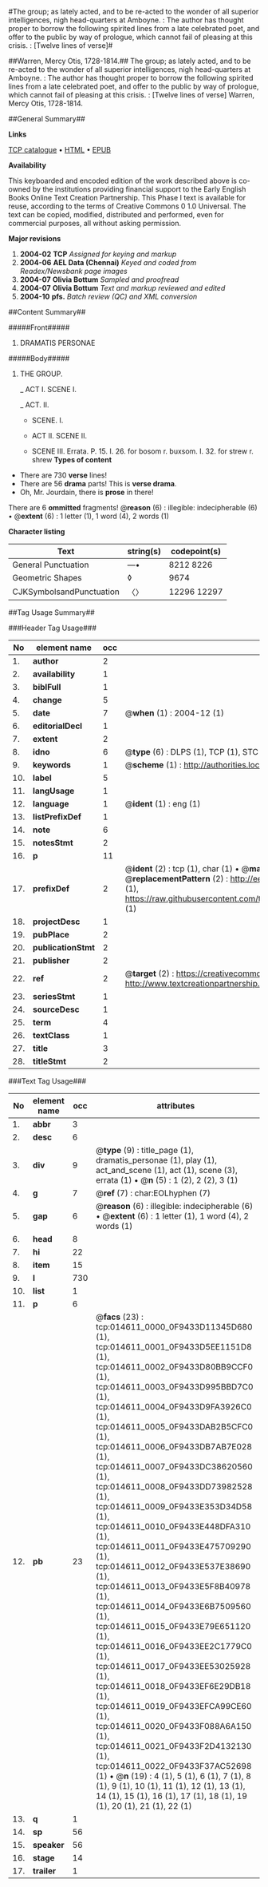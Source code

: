 #The group; as lately acted, and to be re-acted to the wonder of all superior intelligences, nigh head-quarters at Amboyne. : The author has thought proper to borrow the following spirited lines from a late celebrated poet, and offer to the public by way of prologue, which cannot fail of pleasing at this crisis. : [Twelve lines of verse]#

##Warren, Mercy Otis, 1728-1814.##
The group; as lately acted, and to be re-acted to the wonder of all superior intelligences, nigh head-quarters at Amboyne. : The author has thought proper to borrow the following spirited lines from a late celebrated poet, and offer to the public by way of prologue, which cannot fail of pleasing at this crisis. : [Twelve lines of verse]
Warren, Mercy Otis, 1728-1814.

##General Summary##

**Links**

[TCP catalogue](http://www.ota.ox.ac.uk/tcp/)  • 
[HTML](http://tei.it.ox.ac.uk/tcp/Texts-HTML/free/N11/N11561.html)  • 
[EPUB](http://tei.it.ox.ac.uk/tcp/Texts-EPUB/free/N11/N11561.epub)

**Availability**

This keyboarded and encoded edition of the
	       work described above is co-owned by the institutions
	       providing financial support to the Early English Books
	       Online Text Creation Partnership. This Phase I text is
	       available for reuse, according to the terms of Creative
	       Commons 0 1.0 Universal. The text can be copied,
	       modified, distributed and performed, even for
	       commercial purposes, all without asking permission.

**Major revisions**

1. __2004-02__ __TCP__ *Assigned for keying and markup*
1. __2004-06__ __AEL Data (Chennai)__ *Keyed and coded from Readex/Newsbank page images*
1. __2004-07__ __Olivia Bottum__ *Sampled and proofread*
1. __2004-07__ __Olivia Bottum__ *Text and markup reviewed and edited*
1. __2004-10__ __pfs.__ *Batch review (QC) and XML conversion*

##Content Summary##

#####Front#####

1. DRAMATIS PERSONAE

#####Body#####

1. THE GROUP.

    _ ACT I. SCENE I.

    _ ACT. II.

      * SCENE. I.

      * ACT II. SCENE II.

      * SCENE III.
Errata. P. 15. I. 26. for bosom r. buxsom. I. 32. for strew r. shrew
**Types of content**

  * There are 730 **verse** lines!
  * There are 56 **drama** parts! This is **verse drama**.
  * Oh, Mr. Jourdain, there is **prose** in there!

There are 6 **ommitted** fragments! 
 @__reason__ (6) : illegible: indecipherable (6)  •  @__extent__ (6) : 1 letter (1), 1 word (4), 2 words (1)

**Character listing**


|Text|string(s)|codepoint(s)|
|---|---|---|
|General Punctuation|—•|8212 8226|
|Geometric Shapes|◊|9674|
|CJKSymbolsandPunctuation|〈〉|12296 12297|

##Tag Usage Summary##

###Header Tag Usage###

|No|element name|occ|attributes|
|---|---|---|---|
|1.|__author__|2||
|2.|__availability__|1||
|3.|__biblFull__|1||
|4.|__change__|5||
|5.|__date__|7| @__when__ (1) : 2004-12 (1)|
|6.|__editorialDecl__|1||
|7.|__extent__|2||
|8.|__idno__|6| @__type__ (6) : DLPS (1), TCP (1), STC (1), NOTIS (1), IMAGE-SET (1), EVANS-CITATION (1)|
|9.|__keywords__|1| @__scheme__ (1) : http://authorities.loc.gov/ (1)|
|10.|__label__|5||
|11.|__langUsage__|1||
|12.|__language__|1| @__ident__ (1) : eng (1)|
|13.|__listPrefixDef__|1||
|14.|__note__|6||
|15.|__notesStmt__|2||
|16.|__p__|11||
|17.|__prefixDef__|2| @__ident__ (2) : tcp (1), char (1)  •  @__matchPattern__ (2) : ([0-9\-]+):([0-9IVX]+) (1), (.+) (1)  •  @__replacementPattern__ (2) : http://eebo.chadwyck.com/downloadtiff?vid=$1&page=$2 (1), https://raw.githubusercontent.com/textcreationpartnership/Texts/master/tcpchars.xml#$1 (1)|
|18.|__projectDesc__|1||
|19.|__pubPlace__|2||
|20.|__publicationStmt__|2||
|21.|__publisher__|2||
|22.|__ref__|2| @__target__ (2) : https://creativecommons.org/publicdomain/zero/1.0/ (1), http://www.textcreationpartnership.org/docs/. (1)|
|23.|__seriesStmt__|1||
|24.|__sourceDesc__|1||
|25.|__term__|4||
|26.|__textClass__|1||
|27.|__title__|3||
|28.|__titleStmt__|2||


###Text Tag Usage###

|No|element name|occ|attributes|
|---|---|---|---|
|1.|__abbr__|3||
|2.|__desc__|6||
|3.|__div__|9| @__type__ (9) : title_page (1), dramatis_personae (1), play (1), act_and_scene (1), act (1), scene (3), errata (1)  •  @__n__ (5) : 1 (2), 2 (2), 3 (1)|
|4.|__g__|7| @__ref__ (7) : char:EOLhyphen (7)|
|5.|__gap__|6| @__reason__ (6) : illegible: indecipherable (6)  •  @__extent__ (6) : 1 letter (1), 1 word (4), 2 words (1)|
|6.|__head__|8||
|7.|__hi__|22||
|8.|__item__|15||
|9.|__l__|730||
|10.|__list__|1||
|11.|__p__|6||
|12.|__pb__|23| @__facs__ (23) : tcp:014611_0000_0F9433D11345D680 (1), tcp:014611_0001_0F9433D5EE1151D8 (1), tcp:014611_0002_0F9433D80BB9CCF0 (1), tcp:014611_0003_0F9433D995BBD7C0 (1), tcp:014611_0004_0F9433D9FA3926C0 (1), tcp:014611_0005_0F9433DAB2B5CFC0 (1), tcp:014611_0006_0F9433DB7AB7E028 (1), tcp:014611_0007_0F9433DC38620560 (1), tcp:014611_0008_0F9433DD73982528 (1), tcp:014611_0009_0F9433E353D34D58 (1), tcp:014611_0010_0F9433E448DFA310 (1), tcp:014611_0011_0F9433E475709290 (1), tcp:014611_0012_0F9433E537E38690 (1), tcp:014611_0013_0F9433E5F8B40978 (1), tcp:014611_0014_0F9433E6B7509560 (1), tcp:014611_0015_0F9433E79E651120 (1), tcp:014611_0016_0F9433EE2C1779C0 (1), tcp:014611_0017_0F9433EE53025928 (1), tcp:014611_0018_0F9433EF6E29DB18 (1), tcp:014611_0019_0F9433EFCA99CE60 (1), tcp:014611_0020_0F9433F088A6A150 (1), tcp:014611_0021_0F9433F2D4132130 (1), tcp:014611_0022_0F9433F37AC52698 (1)  •  @__n__ (19) : 4 (1), 5 (1), 6 (1), 7 (1), 8 (1), 9 (1), 10 (1), 11 (1), 12 (1), 13 (1), 14 (1), 15 (1), 16 (1), 17 (1), 18 (1), 19 (1), 20 (1), 21 (1), 22 (1)|
|13.|__q__|1||
|14.|__sp__|56||
|15.|__speaker__|56||
|16.|__stage__|14||
|17.|__trailer__|1||
